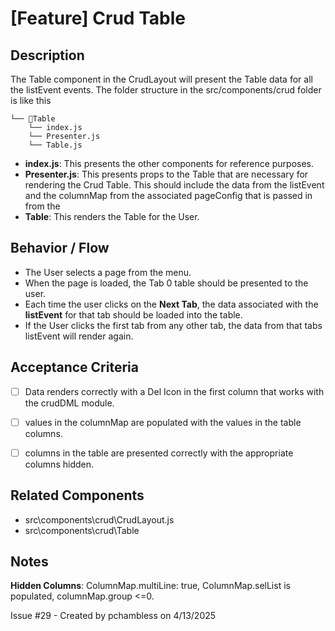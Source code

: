 # [Feature] Crud Table

## Description
The Table component in the CrudLayout will present the Table data for all the listEvent events.  The folder structure in the src/components/crud folder is like this
```
└── 📁Table
    └── index.js
    └── Presenter.js
    └── Table.js
```
- **index.js**:  This presents the other components for reference purposes.
- **Presenter.js**:  This presents props to the Table that are necessary for rendering the Crud Table.  This should include the data from the listEvent and the columnMap from the associated pageConfig that is passed in from the 
- **Table**: This renders the Table for the User.

## Behavior / Flow
- The User selects a page from the menu.  
- When the page is loaded, the Tab 0 table should be presented to the user.  
- Each time the user clicks on the **Next Tab**, the data associated with the **listEvent** for that tab should be loaded into the table.
- If the User clicks the first tab from any other tab, the data from that tabs listEvent will render again.   

## Acceptance Criteria
- [ ] Data renders correctly with a Del Icon in the first column that works with the crudDML module. 
- [ ] values in the columnMap are populated with the values in the table columns.
- [ ] columns in the table are presented correctly with the appropriate columns hidden.  


## Related Components
- src\components\crud\CrudLayout.js
- src\components\crud\Table


## Notes
**Hidden Columns**:  ColumnMap.multiLine: true, ColumnMap.selList is populated, columnMap.group <=0. 


Issue #29 - Created by pchambless on 4/13/2025
